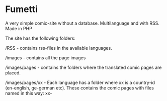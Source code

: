 # Fumetti
A very simple comic-site without a database. Multilanguage and with RSS. Made in PHP

The site has the following folders:

/RSS - contains rss-files in the available languages.

/images - contains all the page images

/images/pages - contains the folders where the translated comic pages are placed.

/images/pages/xx - Each language has a folder where xx is a country-id (en-english, ge-german etc). These contains the comic pages with files named in this way:  xx-<title>.XXX (xx is a number and XXX is an image format like jpg or png)
  
/images/menu - contatins menu images in the available languages.

/images/other - contains Open Graph images
